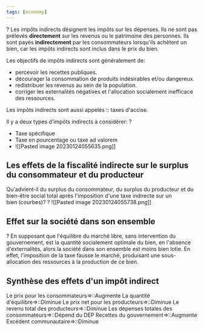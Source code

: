 ```yaml
---
tags: [economy] 
---
```


?
Les impôts indirects désignent les impôts sur les dépenses. Ils ne sont pas prélevés **directement** sur les revenus ou le patrimoine des personnes. Ils sont payés **indirectement** par les consommateurs lorsqu'ils achètent un bien, car les impôts indirects sont inclus dans le prix du bien.

Les objectifs de impôts indirects sont généralement de:
- percevoir les recettes publiques.
- décourager la consommation de produits indésirables et/ou dangereux.
- redistribuer les revenus au sein de la population.
- corriger les externalités négatives et l'allocation socialement inefficace des ressources.

Les impôts indirects sont aussi appelés :: taxes d'accise.

Il y a deux types d’impôts indirects à considérer:
?
- Taxe spécifique
- Taxe en pourcentage ou taxe ad valorem
- ![[Pasted image 20230124055635.png]]

## Les effets de la fiscalité indirecte sur le surplus du consommateur et du producteur
Qu'advient-il du surplus du consommateur, du surplus du producteur et du bien-être social total après l'imposition d'une taxe indirecte sur un bien (courbes)?
?
![[Pasted image 20230124055738.png]]

## Effet sur la société dans son ensemble
?
En supposant que l'équilibre du marché libre, sans intervention du gouvernement, est la quantité socialement optimale du bien, en l'absence d'externalités, alors la société dans son ensemble est moins bien lotie. En effet, l'imposition de la taxe fausse le marché, produisant une sous-allocation des ressources à la production de ce bien.

## Synthèse des effets d'un impôt indirect 
Le prix pour les consommateurs=>::Augmente
La quantité d'équilibre=>::Diminue
Le prix net pour les producteurs=>::Diminue
Le revenu total des producteurs=>::Diminue
Les dépenses totales des consommateurs=>::Dépend du DEP
Recettes du gouvernement=>::Augmente
Excédent communautaire=>::Diminue